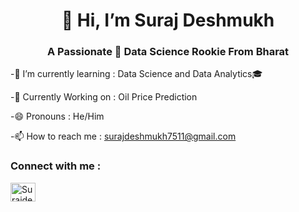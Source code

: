 <h1 align="center">👋 Hi, I’m Suraj Deshmukh </h1>
<h3 align="center"> A Passionate 🙋 Data Science Rookie From Bharat </h3>


-🌱 I’m currently learning : Data Science and Data Analytics🎓

-📓 Currently Working on : Oil Price Prediction

-😄 Pronouns : He/Him

-📫 How to reach me : surajdeshmukh7511@gmail.com

<h3 align="left">Connect with me :</h3>
<p align="left">
<a href="https://www.linkedin.com/in/suraj-deahmukh-392878294" target="blank">
  <img align="center" src="https://raw.githubusercontent.com/rahuldkjain/github-profile-readme-generator/master/src/images/icons/Social/linked-in-alt.svg" alt="Surajdeshmukh" height="30" width="40" /></a>
</p>

